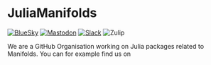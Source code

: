 # JuliaManifolds

[![BlueSky](https://img.shields.io/badge/Bluesky-juliamanifolds.bsky.social-%23007df5?style=plastic)](https://julialang.social/@Manifolds)
[![Mastodon](https://img.shields.io/badge/-@Manifolds@julialang.social-%232B90D9?style=plastic&logo=mastodon&logoColor=white)](https://julialang.social/@Manifolds)
[![Slack](https://img.shields.io/badge/Julia%20%23manifolds-4A154B?style=plastic&logo=slack&logoColor=white)](https://julialang.slack.com/archives/CP4QF0K5Z)
![Zulip](https://img.shields.io/static/v1?style=plastic&message=julialang%20%23manifolds&color=222222&logo=Zulip&logoColor=50ADFF&label=)

We are a GitHub Organisation working on Julia packages related to Manifolds.
You can for example find us on
